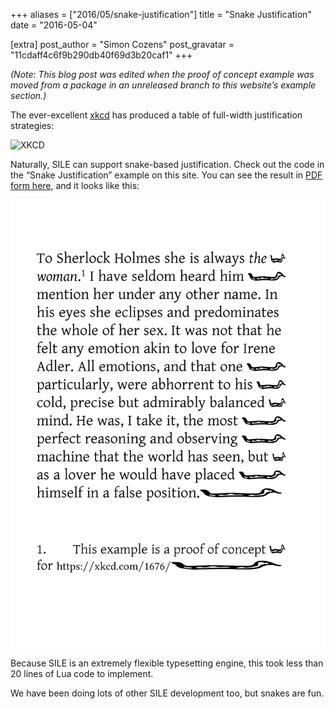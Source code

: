 +++
aliases = ["2016/05/snake-justification"]
title = "Snake Justification"
date = "2016-05-04"

[extra]
post_author = "Simon Cozens"
post_gravatar = "11cdaff4c6f9b290db40f69d3b20caf1"
+++

*(Note: This blog post was edited when the proof of concept example was moved from a package in an unreleased branch to this website’s example section.)*

The ever-excellent [xkcd][] has produced a table of full-width justification strategies:

![XKCD](https://imgs.xkcd.com/comics/full_width_justification.png)

Naturally, SILE can support snake-based justification.
Check out the code in the “Snake Justification” example on this site.
You can see the result in [PDF form here](/examples/snakes.pdf), and it looks like this:

![snake-justification](/examples/snakes.png)

Because SILE is an extremely flexible typesetting engine, this took less than 20 lines of Lua code to implement.

We have been doing lots of other SILE development too, but snakes are fun.

[xkcd]: https://xkcd.com/
